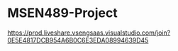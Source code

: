 # MSEN489-Project

https://prod.liveshare.vsengsaas.visualstudio.com/join?0E5E4817DCB954A6B0C6E3EDA08994639D45
